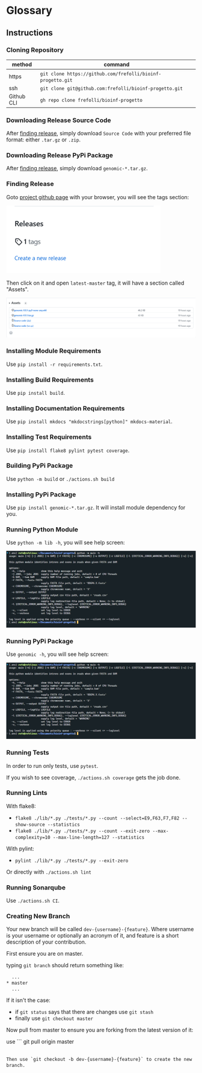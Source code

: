 # Glossary

## Instructions

### Cloning Repository

| method | command |
| ------ | ------- |
| https | `git clone https://github.com/frefolli/bioinf-progetto.git` |
| ssh | `git clone git@github.com:frefolli/bioinf-progetto.git` |
| Github CLI | `gh repo clone frefolli/bioinf-progetto` |

### Downloading Release Source Code

After [finding release](#finding-release), simply download `Source Code` with your preferred file format: either `.tar.gz` or `.zip`.

### Downloading Release PyPi Package 

After [finding release](#finding-release), simply download `genomic-*.tar.gz`.

### Finding Release

Goto [project github page](https://github.com/frefolli/bioinf-progetto) with your browser, you will see the tags section:

![Github Page Tags](../../images/github_page_tags.png)

Then click on it and open `latest-master` tag, it will have a section called "Assets".

![Github Page Tags](../../images/github_page_latest_master_tag.png)

### Installing Module Requirements

Use `pip install -r requirements.txt`.

### Installing Build Requirements

Use `pip install build`.

### Installing Documentation Requirements

Use `pip install mkdocs "mkdocstrings[python]" mkdocs-material`.

### Installing Test Requirements

Use `pip install flake8 pylint pytest coverage`.

### Building PyPi Package

Use `python -m build` or `./actions.sh build`

### Installing PyPi Package

Use `pip install genomic-*.tar.gz`.
It will install module dependency for you.

### Running Python Module

Use `python -m lib -h`, you will see help screen:

![Github Page Tags](../../images/running_python_module_help.png)

### Running PyPi Package

Use `genomic -h`, you will see help screen:

![Github Page Tags](../../images/running_pip_package_help.png)

### Running Tests

In order to run only tests, use `pytest`.

If you wish to see coverage, `./actions.sh coverage` gets the job done.

### Running Lints

With flake8:

  - `flake8 ./lib/*.py ./tests/*.py --count --select=E9,F63,F7,F82 --show-source --statistics`
  - `flake8 ./lib/*.py ./tests/*.py --count --exit-zero --max-complexity=10 --max-line-length=127 --statistics`

With pylint:

  - `pylint ./lib/*.py ./tests/*.py --exit-zero`

Or directly with `./actions.sh lint`

### Running Sonarqube

Use `./actions.sh CI`.

### Creating New Branch

Your new branch will be called `dev-{username}-{feature}`.
Where username is your username or optionally an acronym of it,
and feature is a short description of your contribution.

First ensure you are on master.

typing `git branch` should return something like:

```git
  ...
* master
  ...
```

If it isn't the case:

  - if `git status` says that there are changes use `git stash`
  - finally use `git checkout master`

Now pull from master to ensure you are forking from the latest version of it: 

use ```
  git pull origin master
```.

Then use `git checkout -b dev-{username}-{feature}` to create the new branch.